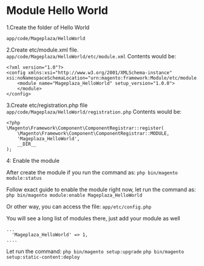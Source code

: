 # Module Hello World

1.Create the folder of Hello World

`app/code/Mageplaza/HelloWorld`

2.Create etc/module.xml file.
`app/code/Mageplaza/HelloWorld/etc/module.xml`
Contents would be:
```
<?xml version="1.0"?>
<config xmlns:xsi="http://www.w3.org/2001/XMLSchema-instance" xsi:noNamespaceSchemaLocation="urn:magento:framework:Module/etc/module.xsd">
    <module name="Mageplaza_HelloWorld" setup_version="1.0.0">
    </module>
</config>
```
3.Create etc/registration.php file
`app/code/Mageplaza/HelloWorld/registration.php`
Contents would be:
````
<?php
\Magento\Framework\Component\ComponentRegistrar::register(
	\Magento\Framework\Component\ComponentRegistrar::MODULE,
	'Mageplaza_HelloWorld',
	__DIR__
);
````
4: Enable the module

After create the module if you run the command as:
`php bin/magento module:status`

Follow exact guide to enable the module right now, let run the command as:
` php bin/magento module:enable Mageplaza_HelloWorld`

Or other way, you can access the file:
`app/etc/config.php`

You will see a long list of modules there, just add your module as well
````
...
  'Mageplaza_HelloWorld' => 1, 
....
````

Let run the command:
`php bin/magento setup:upgrade`
`php bin/magento setup:static-content:deploy`






